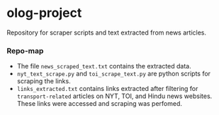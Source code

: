 # olog-project

Repository for scraper scripts and text extracted from news articles.

### Repo-map

- The file `news_scraped_text.txt` contains the extracted data. 
- `nyt_text_scrape.py` and `toi_scrape_text.py` are python scripts for scraping the links.
- `links_extracted.txt` contains links extracted after filtering for `transport-related` articles on NYT, TOI, and Hindu news websites. These links were accessed and scraping was perfomed.
